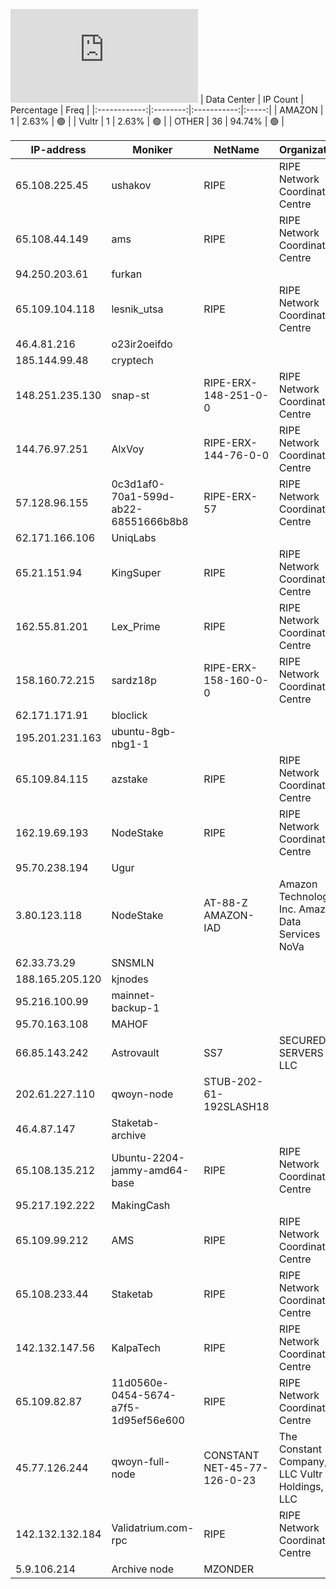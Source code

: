 ![Diagramm](https://github.com/obajay/StateSync-snapshots/blob/main/Projects/Qwoyn/1/README.md)
| Data Center | IP Count | Percentage | Freq |
|:------------:|:--------:|:-----------:|:-----:|
| AMAZON | 1 | 2.63% | 🟢 |
| Vultr | 1 | 2.63% | 🟢 |
| OTHER | 36 | 94.74% | 🟢 |

<!-- START_TABLE -->
| IP-address | Moniker | NetName | Organization |
|-------------|-------------|-------------|-------------|
| 65.108.225.45 | ushakov | RIPE | RIPE Network Coordination Centre |
| 65.108.44.149 | ams | RIPE | RIPE Network Coordination Centre |
| 94.250.203.61 | furkan |  |  |
| 65.109.104.118 | lesnik_utsa | RIPE | RIPE Network Coordination Centre |
| 46.4.81.216 | o23ir2oeifdo |  |  |
| 185.144.99.48 | cryptech |  |  |
| 148.251.235.130 | snap-st | RIPE-ERX-148-251-0-0 | RIPE Network Coordination Centre |
| 144.76.97.251 | AlxVoy | RIPE-ERX-144-76-0-0 | RIPE Network Coordination Centre |
| 57.128.96.155 | 0c3d1af0-70a1-599d-ab22-68551666b8b8 | RIPE-ERX-57 | RIPE Network Coordination Centre |
| 62.171.166.106 | UniqLabs |  |  |
| 65.21.151.94 | KingSuper | RIPE | RIPE Network Coordination Centre |
| 162.55.81.201 | Lex_Prime | RIPE | RIPE Network Coordination Centre |
| 158.160.72.215 | sardz18p | RIPE-ERX-158-160-0-0 | RIPE Network Coordination Centre |
| 62.171.171.91 | bloclick |  |  |
| 195.201.231.163 | ubuntu-8gb-nbg1-1 |  |  |
| 65.109.84.115 | azstake | RIPE | RIPE Network Coordination Centre |
| 162.19.69.193 | NodeStake | RIPE | RIPE Network Coordination Centre |
| 95.70.238.194 | Ugur |  |  |
| 3.80.123.118 | NodeStake | AT-88-Z AMAZON-IAD | Amazon Technologies Inc. Amazon Data Services NoVa |
| 62.33.73.29 | SNSMLN |  |  |
| 188.165.205.120 | kjnodes |  |  |
| 95.216.100.99 | mainnet-backup-1 |  |  |
| 95.70.163.108 | MAHOF |  |  |
| 66.85.143.242 | Astrovault | SS7 | SECURED SERVERS LLC |
| 202.61.227.110 | qwoyn-node | STUB-202-61-192SLASH18 |  |
| 46.4.87.147 | Staketab-archive |  |  |
| 65.108.135.212 | Ubuntu-2204-jammy-amd64-base | RIPE | RIPE Network Coordination Centre |
| 95.217.192.222 | MakingCash |  |  |
| 65.109.99.212 | AMS | RIPE | RIPE Network Coordination Centre |
| 65.108.233.44 | Staketab | RIPE | RIPE Network Coordination Centre |
| 142.132.147.56 | KalpaTech | RIPE | RIPE Network Coordination Centre |
| 65.109.82.87 | 11d0560e-0454-5674-a7f5-1d95ef56e600 | RIPE | RIPE Network Coordination Centre |
| 45.77.126.244 | qwoyn-full-node | CONSTANT NET-45-77-126-0-23 | The Constant Company, LLC Vultr Holdings, LLC |
| 142.132.132.184 | Validatrium.com-rpc | RIPE | RIPE Network Coordination Centre |
| 5.9.106.214 | Archive node | MZONDER |  |  |

<!-- END_TABLE -->